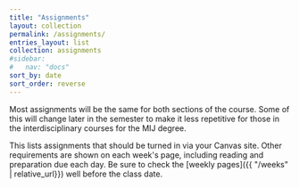 ```yaml
---
title: "Assignments"
layout: collection
permalink: /assignments/
entries_layout: list
collection: assignments
#sidebar:
#   nav: "docs"
sort_by: date
sort_order: reverse
---
```


Most assignments will be the same for both sections of the course. Some of this will change later in the semester to make it less repetitive for those in the interdisciplinary courses for the MIJ degree.

This lists assignments that should be turned in via your Canvas site. Other requirements are shown on each week's page, including reading and preparation due each day. Be sure to check the [weekly pages]({{ "/weeks" | relative_url}}) well before the class date.
